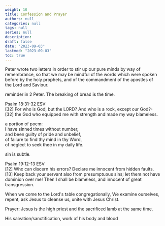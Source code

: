 ```yaml
---
weight: 10
title: Confession and Prayer
authors: null
categories: null
tags: null
series: null
description: 
draft: false
date: "2023-09-03"
lastmod: "2023-09-03"
toc: true
---
```


<!--more-->

Peter wrote two letters in order to stir up our pure minds by way of remembrance, so that we may be mindful of the words which were spoken before by the holy prophets, and of the commandment of the apostles of the Lord and Saviour.

reminder in 2 Peter. The breaking of bread is the time.

Psalm 18:31-32 ESV   
[32] For who is God, but the LORD? And who is a rock, except our God?-    
[32] the God who equipped me with strength and made my way blameless.


a portion of poem:  
I have sinned times without number,  
and been guilty of pride and unbelief,  
of failure to find thy mind in thy Word,  
of neglect to seek thee in my daily life.  

sin is subtle.

Psalm 19:12-13 ESV   
[12] Who can discern his errors? Declare me innocent from hidden faults.    
[13] Keep back your servant also from presumptuous sins; let them not have dominion over me! Then I shall be blameless, and innocent of great transgression.


When we come to the Lord's table congregationally, We examine ourselves, repent, ask Jesus to cleanse us, unite with Jesus Christ.



Prayer: Jesus is the high priest and the sacrificed lamb at the same time.

His salvation/sanctification, work of his body and blood